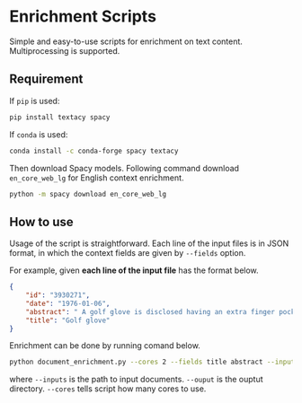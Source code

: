 # Enrichment Scripts

Simple and easy-to-use scripts for enrichment on text content. Multiprocessing is supported. 

## Requirement

If `pip` is used: 
```bash
pip install textacy spacy
```

If `conda` is used:
```bash
conda install -c conda-forge spacy textacy
```

Then download Spacy models. Following command download `en_core_web_lg` for English context enrichment.

```bash
python -m spacy download en_core_web_lg
```

## How to use

Usage of the script is straightforward. Each line of the input files is in JSON format, in which the context fields are given by `--fields` option.

For example, given **each line of the input file** has the format below.
```json
{
    "id": "3930271", 
    "date": "1976-01-06", 
    "abstract": " A golf glove is disclosed having an extra finger pocket between the index and middle finger pockets for securing one finger of one hand of a golf player between the fingers of the player's other hand. ",
    "title": "Golf glove"
}
```

Enrichment can be done by running comand below.
```bash
python document_enrichment.py --cores 2 --fields title abstract --inputs ./sample_dataset/patent.sample.* --output .
```
where `--inputs` is the path to input documents. `--ouput` is the ouptut directory. `--cores` tells script how many cores to use.
